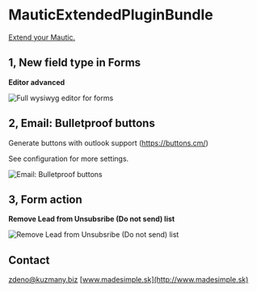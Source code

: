 # MauticExtendedPluginBundle

[Extend your Mautic.](www.tuli.sk)

1, New field type in Forms
--------------------------
**Editor advanced**

![Full wysiwyg editor for forms](http://www.madesimple.sk/img/extendedplugin/form-field-editor.png)


2, Email: Bulletproof buttons
-----------------------------------
Generate buttons with outlook support (https://buttons.cm/)

See configuration for more settings.

![Email: Bulletproof buttons](http://www.madesimple.sk/img/extendedplugin/email-editor-buttons.png)

3, Form action
--------------

 **Remove Lead from Unsubsribe (Do not send) list**
 
![Remove Lead from Unsubsribe (Do not send) list](http://www.madesimple.sk/img/extendedplugin/form-action.png)

Contact
-------

[zdeno@kuzmany.biz](mailto:zdeno@kuzmany.biz)
[www.madesimple.sk](http://www.madesimple.sk)
